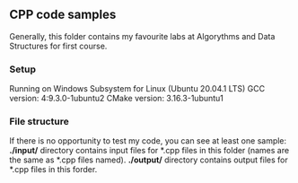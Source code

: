 ## CPP code samples
Generally, this folder contains my favourite labs at Algorythms and Data Structures for first course.
### Setup
Running on Windows Subsystem for Linux (Ubuntu 20.04.1 LTS)
GCC version: 4:9.3.0-1ubuntu2
CMake version: 3.16.3-1ubuntu1
### File structure
If there is no opportunity to test my code, you can see at least one sample:
**./input/** directory contains input files for *.cpp files in this folder (names are the same as *.cpp files named).
**./output/** directory contains output files for *.cpp files in this forder.
